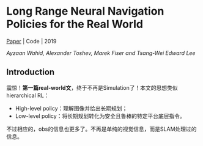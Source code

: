 # Long Range Neural Navigation Policies for the Real World

[Paper](http://arxiv.org/abs/1903.09870) | Code | 2019

*Ayzaan Wahid, Alexander Toshev, Marek Fiser and Tsang-Wei Edward Lee*

## Introduction

震惊！**第一篇real-world文**，终于不再是Simulation了！本文的思想类似 hierarchical RL：

- High-level policy：理解图像并给出长期规划；
- Low-level policy：将长期规划转化为安全且鲁棒的特定平台底层指令。

不过相应的，obs的信息也更多了。不再是单纯的视觉信息，而是SLAM处理过的信息。